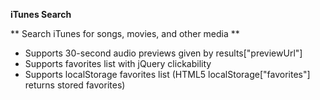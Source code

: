 **iTunes Search**

** Search iTunes for songs, movies, and other media **

- Supports 30-second audio previews given by results["previewUrl"]
- Supports favorites list with jQuery clickability
- Supports localStorage favorites list (HTML5 localStorage["favorites"] returns stored favorites)